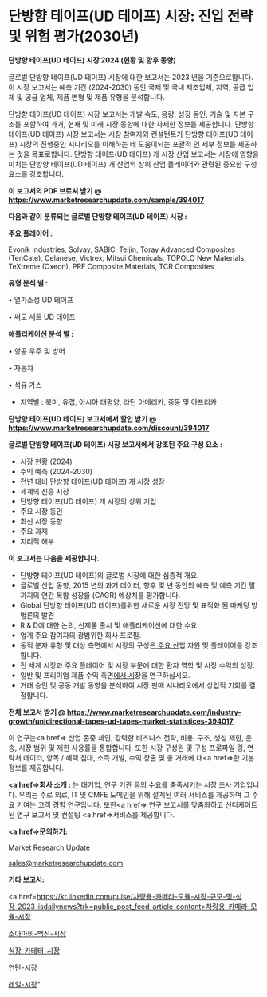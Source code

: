 # 단방향 테이프(UD 테이프) 시장: 진입 전략 및 위험 평가(2030년)

<strong>단방향 테이프(UD 테이프) 시장 2024 (현황 및 향후 동향)</strong>

글로벌 단방향 테이프(UD 테이프) 시장에 대한 보고서는 2023 년을 기준으로합니다.이 시장 보고서는 예측 기간 (2024-2030) 동안 국제 및 국내 제조업체, 지역, 공급 업체 및 공급 업체, 제품 변형 및 제품 유형을 분석합니다.

단방향 테이프(UD 테이프) 시장 보고서는 개발 속도, 용량, 성장 동인, 기술 및 자본 구조를 포함하여 과거, 현재 및 미래 시장 동향에 대한 자세한 정보를 제공합니다. 단방향 테이프(UD 테이프) 시장 보고서는 시장 참여자와 컨설턴트가 단방향 테이프(UD 테이프) 시장의 진행중인 시나리오를 이해하는 데 도움이되는 포괄적 인 세부 정보를 제공하는 것을 목표로합니다. 단방향 테이프(UD 테이프) 개 시장 산업 보고서는 시장에 영향을 미치는 단방향 테이프(UD 테이프) 개 산업의 상위 산업 플레이어와 관련된 중요한 구성 요소를 강조합니다.



<strong>이 보고서의 PDF 브로셔 받기 @ <a href=https://www.marketresearchupdate.com/sample/394017>https://www.marketresearchupdate.com/sample/394017</a></strong>



<strong>다음과 같이 분류되는 글로벌 단방향 테이프(UD 테이프) 시장 :</strong>



<strong>주요 플레이어 :</strong>

Evonik Industries, Solvay, SABIC, Teijin, Toray Advanced Composites (TenCate), Celanese, Victrex, Mitsui Chemicals, TOPOLO New Materials, TeXtreme (Oxeon), PRF Composite Materials, TCR Composites



<strong>유형 분석 별 :</strong>

• 열가소성 UD 테이프

• 써모 세트 UD 테이프



<strong>애플리케이션 분석 별 :</strong>

• 항공 우주 및 방어

• 자동차

• 석유 가스

<ul>
  <li>지역별 : 북미, 유럽, 아시아 태평양, 라틴 아메리카, 중동 및 아프리카</li>
</ul>


<strong>단방향 테이프(UD 테이프) 보고서에서 할인 받기 @ <a href=https://www.marketresearchupdate.com/discount/394017>https://www.marketresearchupdate.com/discount/394017</a></strong>



<strong>글로벌 단방향 테이프(UD 테이프) 시장 보고서에서 강조된 주요 구성 요소 :</strong>
<ul>
  <li>시장 현황 (2024)</li>
  <li>수익 예측 (2024-2030)</li>
  <li>전년 대비 단방향 테이프(UD 테이프) 개 시장 성장</li>
  <li>세계의 신흥 시장</li>
  <li>단방향 테이프(UD 테이프) 개 시장의 상위 기업</li>
  <li>주요 시장 동인</li>
  <li>최신 시장 동향</li>
  <li>주요 과제</li>
  <li>지리적 해부</li>
</ul>


<strong>이 보고서는 다음을 제공합니다.</strong>
<ul>
  <li>단방향 테이프(UD 테이프)의 글로벌 시장에 대한 심층적 개요.</li>
  <li>글로벌 산업 동향, 2015 년의 과거 데이터, 향후 몇 년 동안의 예측 및 예측 기간 말까지의 연간 복합 성장률 (CAGR) 예상치를 평가합니다.</li>
  <li>Global 단방향 테이프(UD 테이프)를위한 새로운 시장 전망 및 표적화 된 마케팅 방법론의 발견</li>
  <li>R &amp; D에 대한 논의, 신제품 출시 및 애플리케이션에 대한 수요.</li>
  <li>업계 주요 참여자의 광범위한 회사 프로필.</li>
  <li>동적 분자 유형 및 대상 측면에서 시장의 구성은<a href=> 주요 산</a>업 자원 및 플레이어를 강조합니다.</li>
  <li>전 세계 시장과 주요 플레이어 및 시장 부문에 대한 환자 역학 및 시장 수익의 성장.</li>
  <li>일반 및 프리미엄 제품 수익 측면<a href=>에서 시</a>장을 연구하십시오.</li>
  <li>거래 승인 및 공동 개발 동향을 분석하여 시장 판매 시나리오에서 상업적 기회를 결정합니다.</li>
</ul>



<strong>전체 보고서 받기 @ <a href=https://www.marketresearchupdate.com/industry-growth/unidirectional-tapes-ud-tapes-market-statistices-394017>https://www.marketresearchupdate.com/industry-growth/unidirectional-tapes-ud-tapes-market-statistices-394017</a></strong>

이 연구는<a href=> 산업 존중</a> 체인, 강력한 비즈니스 전략, 비용, 구조, 생성 제한, 운송, 시장 범위 및 제한 사용률을 통합합니다. 또한 시장 구성원 및 구성 프로파일 링, 연락처 데이터, 항목 / 혜택 침대, 소득 개발, 수익 창출 및 총 거래에 대<a href=>한 기본 </a>정보를 제공합니다.



<strong><a href=>회사 소</a>개 :</strong>
는 대기업, 연구 기관 등의 수요를 충족시키는 시장 조사 기업입니다. 우리는 주로 의료, IT 및 CMFE 도메인을 위해 설계된 여러 서비스를 제공하며 그 주요 기여는 고객 경험 연구입니다. 또한<a href=> 연구 보</a>고서를 맞춤화하고 신디케이트 된 연구 보고서 및 컨설팅 <a href=>서비스</a>를 제공합니다.



<strong><a href=>문의하기:</a></strong>

Market Research Update

sales@marketresearchupdate.com



<strong>기타 보고서:</strong>

<a href=https://kr.linkedin.com/pulse/차량용-카메라-모듈-시장-규모-및-성장-2023-isdailynews?trk=public_post_feed-article-content>차량용-카메라-모듈-시장</a>

<a href=https://www.linkedin.com/pulse/소아마비-백신-시장-규모-및-성장-2023-consumer-connection-chronicles-24-/>소아마비-백신-시장</a>

<a href=https://www.linkedin.com/pulse/심장-카테터-시장-진입-전략-및-위험-평가2029년-consumer-connection-compendium-ana-rfnmf/>심장-카테터-시장</a>

<a href=https://www.linkedin.com/pulse/연탄-시장-규모-및-성장-2023-survey-savvy-insights-360-analysis-tof4f/>연탄-시장</a>

<a href=https://www.linkedin.com/pulse/레일-시장-경쟁-분석-및-성장-잠재력-2030-survey-spotlight-pro-24-analysis-jucnc/>레일-시장</a>"
